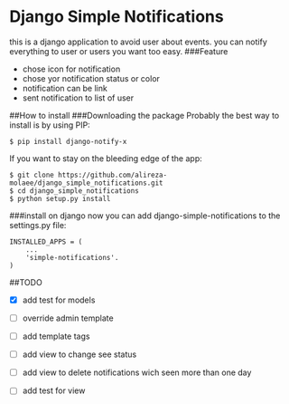 Django Simple Notifications
===========================
this is a django application to avoid user about events. you can notify everything to user or users you want too easy. 
###Feature
 * chose icon for notification
 * chose yor notification status or color
 * notification can be link
 * sent notification to list of user
 
##How to install
###Downloading the package
Probably the best way to install is by using PIP:
```
$ pip install django-notify-x
```
If you want to stay on the bleeding edge of the app:
```
$ git clone https://github.com/alireza-molaee/django_simple_notifications.git
$ cd django_simple_notifications
$ python setup.py install
```
###install on django
now you can add django-simple-notifications to the settings.py file:
```
INSTALLED_APPS = (
    ...
    'simple-notifications'.
)
```
##TODO
- [x] add test for models
- [ ] override admin template
- [ ] add template tags
- [ ] add view to change see status
- [ ] add view to delete notifications wich seen more than one day 
- [ ] add test for view 
 
